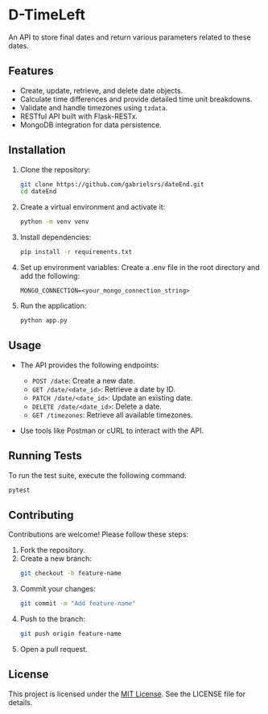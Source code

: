 # D-TimeLeft

An API to store final dates and return various parameters related to these dates.

## Features

- Create, update, retrieve, and delete date objects.
- Calculate time differences and provide detailed time unit breakdowns.
- Validate and handle timezones using `tzdata`.
- RESTful API built with Flask-RESTx.
- MongoDB integration for data persistence.

## Installation

1. Clone the repository:
   ```bash
   git clone https://github.com/gabrielsrs/dateEnd.git
   cd dateEnd
    ```

2. Create a virtual environment and activate it:

    ```bash
    python -m venv venv
    ```

3. Install dependencies:

    ```bash
    pip install -r requirements.txt
    ```

4. Set up environment variables: Create a .env file in the root directory and add the following:

    ```
    MONGO_CONNECTION=<your_mongo_connection_string>
    ```

4. Run the application:

    ```bash
    python app.py
    ```

## Usage
- The API provides the following endpoints:

    - `POST /date`: Create a new date.
    - `GET /date/<date_id>`: Retrieve a date by ID.
    - `PATCH /date/<date_id>`: Update an existing date.
    - `DELETE /date/<date_id>`: Delete a date.
    - `GET /timezones`: Retrieve all available timezones.
- Use tools like Postman or cURL to interact with the API.

## Running Tests
  To run the test suite, execute the following command:

```bash
pytest
```

## Contributing
Contributions are welcome! Please follow these steps:

1. Fork the repository.
2. Create a new branch:
    ```bash
    git checkout -b feature-name
    ```
3. Commit your changes:
    ```bash
    git commit -m "Add feature-name"
    ```
4. Push to the branch:
    ```bash
    git push origin feature-name
    ```
5. Open a pull request.

## License
This project is licensed under the [MIT License](https://github.com/gabrielsrs/D-TimeLeft?tab=MIT-1-ov-file#readme). See the LICENSE file for details.
